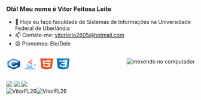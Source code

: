 ### Olá! Meu nome é Vitor Feitosa Leite

- 🌱 Hoje eu faço faculdade de Sistemas de Informações na Universidade Federal de Uberlândia
- 📫 Contate-me: vitorleite2605@hotmail.com
- 😄 Pronomes: Ele/Dele

<div style="display: inline_block"><br>
   <img align="center" alt="Rafa-Csharp" height="30" width="40" src="https://raw.githubusercontent.com/devicons/devicon/master/icons/c/c-original.svg">
   <img align="center" alt="Rafa-Python" height="30" width="40" src="https://raw.githubusercontent.com/devicons/devicon/master/icons/java/java-original.svg">
  <img align="center" alt="Rafa-HTML" height="30" width="40" src="https://raw.githubusercontent.com/devicons/devicon/master/icons/html5/html5-original.svg">
  <img align="center" alt="Rafa-CSS" height="30" width="40" src="https://raw.githubusercontent.com/devicons/devicon/master/icons/css3/css3-original.svg"> 
  <img align="right" src="https://gifs.eco.br/wp-content/uploads/2022/10/gif-de-informatica-6.gif" alt="mexendo no computador">
</div>
  
  ##
 
<div> 
  <a href="https://www.instagram.com/vitorfl_/" target="_blank"><img src="https://img.shields.io/badge/-Instagram-%23E4405F?style=for-the-badge&logo=instagram&logoColor=white" target="_blank"></a>
  <a href = "mailto:vitorleite2605@hotmail.com"><img src="https://img.shields.io/badge/-Hotmail-%23333?style=for-the-badge&logo=hotmail&logoColor=white" target="_blank"></a>
  <a href="https://www.linkedin.com/in/vitor-leite-7b9505247/" target="_blank"><img src="https://img.shields.io/badge/-LinkedIn-%230077B5?style=for-the-badge&logo=linkedin&logoColor=white" target="_blank"></a>   
</div>
<div style="display: flex; flex-direction: row;">
<img height='180em' src="https://readmestats.999857.xyz/api?username=VitorFL26&theme=react&show_icons=true&hide_border=false&include_all_commits=false&&count_private=false" alt="VitorFL26" />
<img height='180em' src="https://readmestats.999857.xyz/api/top-langs/?username=VitorFL26&theme=react&hide_border=false&include_all_commits=false&count_private=false&layout=compact" alt="VitorFL26" />
</div>
